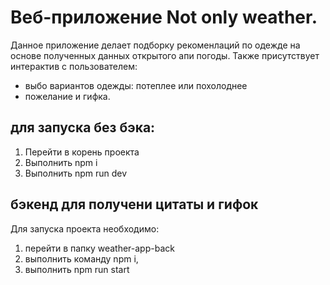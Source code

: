 # Веб-приложение Not only weather.

Данное приложение делает подборку рекоменлаций по одежде на основе полученных данных открытого апи погоды. Также присутствует интерактив с пользователем:
- выбо вариантов одежды: потеплее или похолоднее
- пожелание и гифка.
## для запуска без бэка:
1. Перейти в корень проекта
2. Выполнить npm i
3. Выполнить npm run dev
## бэкенд для получени цитаты и гифок
Для запуска проекта необходимо:
1. перейти в папку weather-app-back
2. выполнить команду npm i, 
3. выполнить npm run start
